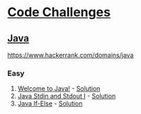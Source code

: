 # [Code Challenges](/readme.md)

## [Java](/java/readme.md)

https://www.hackerrank.com/domains/java

### Easy

01. [Welcome to Java!](https://www.hackerrank.com/challenges/welcome-to-java/problem) - [Solution](WelcomeToJava.java)
02. [Java Stdin and Stdout I](https://www.hackerrank.com/challenges/java-stdin-and-stdout-1/problem) - [Solution](JavaStdinAndStdout1.java)
03. [Java If-Else](https://www.hackerrank.com/challenges/java-if-else/problem) - [Solution](JavaIfElse.java)
